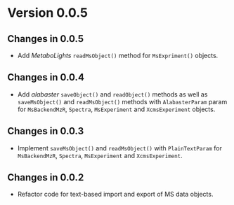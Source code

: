 # Version 0.0.5

## Changes in 0.0.5

- Add *MetaboLights* `readMsObject()` method for `MsExpriment()` objects. 

## Changes in 0.0.4

- Add *alabaster* `saveObject()` and `readObject()` methods as well as
  `saveMsObject()` and `readMsObject()` methods with `AlabasterParam` param for
  `MsBackendMzR`, `Spectra`, `MsExperiment` and `XcmsExperiment` objects.

## Changes in 0.0.3

- Implement `saveMsObject()` and `readMsObject()` with `PlainTextParam` for
  `MsBackendMzR`, `Spectra`, `MsExperiment` and `XcmsExperiment`.

## Changes in 0.0.2

- Refactor code for text-based import and export of MS data objects.
